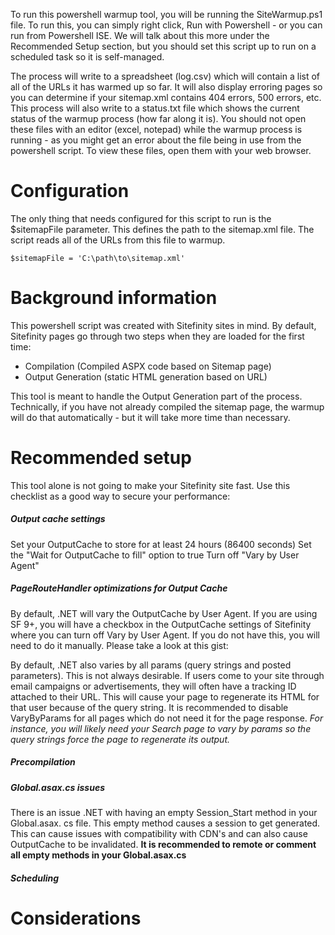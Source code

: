 To run this powershell warmup tool, you will be running the SiteWarmup.ps1 file. To run this, you can simply right click, Run with Powershell - or you can run from Powershell ISE. We will talk about this more under the Recommended Setup section, but you should set this script up to run on a scheduled task so it is self-managed.

The process will write to a spreadsheet (log.csv) which will contain a list of all of the URLs it has warmed up so far. It will also display erroring pages so you can determine if your sitemap.xml contains 404 errors, 500 errors, etc. This process will also write to a status.txt file which shows the current status of the warmup process (how far along it is). You should not open these files with an editor (excel, notepad) while the warmup process is running - as you might get an error about the file being in use from the powershell script. To view these files, open them with your web browser.

# Configuration

The only thing that needs configured for this script to run is the $sitemapFile parameter. This defines the path to the sitemap.xml file. The script reads all of the URLs from this file to warmup.
```
$sitemapFile = 'C:\path\to\sitemap.xml'
```

# Background information

This powershell script was created with Sitefinity sites in mind. By default, Sitefinity pages go through two steps when they are loaded for the first time:

- Compilation (Compiled ASPX code based on Sitemap page)
- Output Generation (static HTML generation based on URL)

This tool is meant to handle the Output Generation part of the process. Technically, if you have not already compiled the sitemap page, the warmup will do that automatically - but it will take more time than necessary.

# Recommended setup

This tool alone is not going to make your Sitefinity site fast. Use this checklist as a good way to secure your performance:

##### Output cache settings

Set your OutputCache to store for at least 24 hours (86400 seconds)
Set the "Wait for OutputCache to fill" option to true
Turn off "Vary by User Agent"

##### PageRouteHandler optimizations for Output Cache

By default, .NET will vary the OutputCache by User Agent. If you are using SF 9+, you will have a checkbox in the OutputCache settings of Sitefinity where you can turn off Vary by User Agent. If you do not have this, you will need to do it manually. Please take a look at this gist:

By default, .NET also varies by all params (query strings and posted parameters). This is not always desirable. If users come to your site through email campaigns or advertisements, they will often have a tracking ID attached to their URL. This will cause your page to regenerate its HTML for that user because of the query string. It is recommended to disable VaryByParams for all pages which do not need it for the page response. *For instance, you will likely need your Search page to vary by params so the query strings force the page to regenerate its output.*

##### Precompilation
##### Global.asax.cs issues

There is an issue .NET with having an empty Session_Start method in your Global.asax. cs file. This empty method causes a session to get generated. This can cause issues with compatibility with CDN's and can also cause OutputCache to be invalidated. **It is recommended to remote or comment all empty methods in your Global.asax.cs**

##### Scheduling

# Considerations
